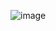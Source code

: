 ![image](https://user-images.githubusercontent.com/28194425/134361988-a80fedec-351c-45d6-aa95-31e8fa2631ba.png)
